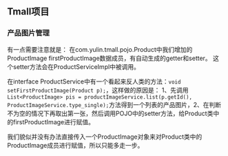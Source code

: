 ## Tmall项目

### 产品图片管理

有一点需要注意就是：
在com.yulin.tmall.pojo.Product中我们增加的ProductImage firstProductImage数据成员，有自动生成的getter和setter。
这个setter方法会在ProductServiceImpl中被调用。

在interface ProductService中有一个看起来反人类的方法：`void setFirstProductImage(Product p);`，这样做的原因是：
1、先调用`List<ProductImage> pis = productImageService.list(p.getId(), ProductImageService.type_single);`方法得到一个列表的产品图片，2、在判断不为空的情况下再取出第一张，然后调用POJO中的setter方法，给Product类中的firstProductImage进行赋值。

我们貌似并没有办法直接传入一个ProductImage对象来对Product类中的ProductImage成员进行赋值，所以只能多走一步。
